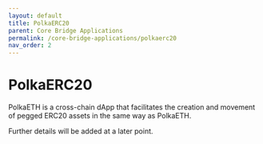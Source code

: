 ```yaml
---
layout: default
title: PolkaERC20
parent: Core Bridge Applications
permalink: /core-bridge-applications/polkaerc20
nav_order: 2
---
```

# PolkaERC20
PolkaETH is a cross-chain dApp that facilitates the creation and movement of pegged ERC20 assets in the same way as PolkaETH.

Further details will be added at a later point.